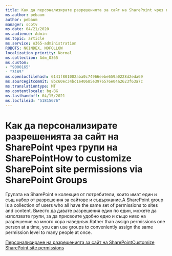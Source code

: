 ```yaml
---
title: Как да персонализирате разрешенията за сайт на SharePoint чрез групи на SharePoint
ms.author: pebaum
author: pebaum
manager: scotv
ms.date: 04/21/2020
ms.audience: Admin
ms.topic: article
ms.service: o365-administration
ROBOTS: NOINDEX, NOFOLLOW
localization_priority: Normal
ms.collection: Adm_O365
ms.custom:
- "9000165"
- "3165"
ms.openlocfilehash: 6141f801002aba0c74966eebe659a0228d2eda69
ms.sourcegitcommit: 8bc60ec34bc1e40685e3976576e04a2623f63a7c
ms.translationtype: MT
ms.contentlocale: bg-BG
ms.lasthandoff: 04/15/2021
ms.locfileid: "51815676"
---
```

# <a name="how-to-customize-sharepoint-site-permissions-via-sharepoint-groups"></a><span data-ttu-id="6c0b7-102">Как да персонализирате разрешенията за сайт на SharePoint чрез групи на SharePoint</span><span class="sxs-lookup"><span data-stu-id="6c0b7-102">How to customize SharePoint site permissions via SharePoint Groups</span></span> 

<span data-ttu-id="6c0b7-103">Групата на SharePoint е колекция от потребители, които имат един и същ набор от разрешения за сайтове и съдържание.</span><span class="sxs-lookup"><span data-stu-id="6c0b7-103">A SharePoint group is a collection of users who all have the same set of permissions to sites and content.</span></span> <span data-ttu-id="6c0b7-104">Вместо да давате разрешения един по един, можете да използвате групи, за да присвоите удобно едно и също ниво на разрешение на много хора наведнъж.</span><span class="sxs-lookup"><span data-stu-id="6c0b7-104">Rather than assign permissions one person at a time, you can use groups to conveniently assign the same permission level to many people at once.</span></span>

[<span data-ttu-id="6c0b7-105">Персонализиране на разрешенията за сайт на SharePoint</span><span class="sxs-lookup"><span data-stu-id="6c0b7-105">Customize SharePoint site permissions</span></span>](https://docs.microsoft.com/sharepoint/customize-sharepoint-site-permissions)